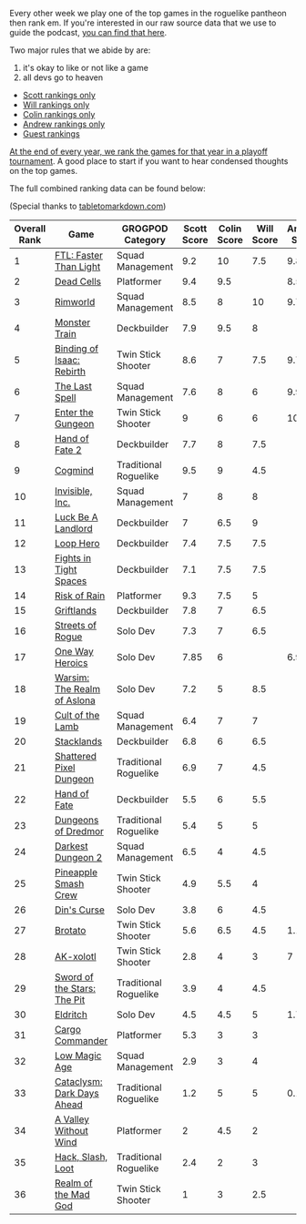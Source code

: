 Every other week we play one of the top games in the roguelike pantheon then rank em. If you're interested in our raw source data that we use to guide the podcast, [you can find that here](https://github.com/ScottBurger/going_rogue_podcast/wiki/Roguelike-Steam-Dataset).

Two major rules that we abide by are: 
1. it's okay to like or not like a game
2. all devs go to heaven

* [Scott rankings only](https://docs.google.com/spreadsheets/d/1wf34T9sseGKv_VtQMcjRq6WuFWj33uU9cbU4oUlZGt8/edit#gid=1410426659)
* [Will rankings only](https://docs.google.com/spreadsheets/d/1wf34T9sseGKv_VtQMcjRq6WuFWj33uU9cbU4oUlZGt8/edit#gid=73210139)
* [Colin rankings only](https://docs.google.com/spreadsheets/d/1wf34T9sseGKv_VtQMcjRq6WuFWj33uU9cbU4oUlZGt8/edit#gid=2046262583)
* [Andrew rankings only](https://docs.google.com/spreadsheets/d/1wf34T9sseGKv_VtQMcjRq6WuFWj33uU9cbU4oUlZGt8/edit#gid=1897153161)
* [Guest rankings](https://docs.google.com/spreadsheets/d/1wf34T9sseGKv_VtQMcjRq6WuFWj33uU9cbU4oUlZGt8/edit#gid=847369508)

<!-- 
when finished:
* games that X liked more than Y
* games that X and Y agreed on perfectly
* top 'gems' = avg pod rank vs review rank
* top 'anti-gems' = avg pod rank vs review rank
-->

<!--
ongoing short lists (matching youtube playlists?):

top 3 most popular rogues
top 3 hidden gems
top 3 most widely disagreed on games (std dev)
-->

[At the end of every year, we rank the games for that year in a playoff tournament](https://grogpod.zone/tags/#omegabowl). A good place to start if you want to hear condensed thoughts on the top games.


The full combined ranking data can be found below:

(Special thanks to [tabletomarkdown.com](https://tabletomarkdown.com/convert-spreadsheet-to-markdown))

| Overall Rank | Game                                                                                | GROGPOD Category      | Scott Score | Colin Score | Will Score | Andrew Score | Avg Score | Median | Std Dev |
| ------------ | ----------------------------------------------------------------------------------- | --------------------- | ----------- | ----------- | ---------- | ------------ | --------- | ------ | ------- |
| 1            | [FTL: Faster Than Light](https://grogpod.zone/2022-12-07-ftl/)                      | Squad Management      | 9.2         | 10          | 7.5        | 9.8          | 9.13      | 10     | 1.14    |
| 2            | [Dead Cells](https://grogpod.zone/2023-11-22-dead_cells/)                           | Platformer            | 9.4         | 9.5         |            | 8.5          | 9.13      | 9      | 0.55    |
| 3            | [Rimworld](https://grogpod.zone/2023-10-25-rimworld/)                               | Squad Management      | 8.5         | 8           | 10         | 9.70         | 9.05      | 9      | 0.95    |
| 4            | [Monster Train](https://grogpod.zone/2023-05-24-monster_train/)                     | Deckbuilder           | 7.9         | 9.5         | 8          |              | 8.47      | 8      | 0.90    |
| 5            | [Binding of Isaac: Rebirth](https://grogpod.zone/2022-10-26-isaac/)                 | Twin Stick Shooter    | 8.6         | 7           | 7.5        | 9.7          | 8.20      | 8      | 1.20    |
| 6            | [The Last Spell](https://grogpod.zone/2023-08-16-the_last_spell/)                   | Squad Management      | 7.6         | 8           | 6          | 9.9          | 7.88      | 8      | 1.60    |
| 7            | [Enter the Gungeon](https://grogpod.zone/2023-07-04-gungeon/)                       | Twin Stick Shooter    | 9           | 6           | 6          | 10.0         | 7.75      | 8      | 2.06    |
| 8            | [Hand of Fate 2](https://grogpod.zone/2023-04-12-hand-of-fate/)                     | Deckbuilder           | 7.7         | 8           | 7.5        |              | 7.73      | 8      | 0.25    |
| 9            | [Cogmind](https://grogpod.zone/2023-03-15-cogmind/)                                 | Traditional Roguelike | 9.5         | 9           | 4.5        |              | 7.67      | 9      | 2.75    |
| 10           | [Invisible, Inc.](https://grogpod.zone/2023-01-04-invisible/)                       | Squad Management      | 7           | 8           | 8          |              | 7.67      | 8      | 0.58    |
| 11           | [Luck Be A Landlord](https://grogpod.zone/2023-08-02-landlord/)                     | Deckbuilder           | 7           | 6.5         | 9          |              | 7.50      | 7      | 1.32    |
| 12           | [Loop Hero](https://grogpod.zone/2023-04-26-streets-of-rogue/)                      | Deckbuilder           | 7.4         | 7.5         | 7.5        |              | 7.47      | 8      | 0.06    |
| 13           | [Fights in Tight Spaces](https://grogpod.zone/2023-02-15-fits/)                     | Deckbuilder           | 7.1         | 7.5         | 7.5        |              | 7.37      | 8      | 0.23    |
| 14           | [Risk of Rain](https://grogpod.zone/2023-02-01-riskofrain/)                         | Platformer            | 9.3         | 7.5         | 5          |              | 7.27      | 8      | 2.16    |
| 15           | [Griftlands](https://grogpod.zone/2023-05-10-griftlands/)                           | Deckbuilder           | 7.8         | 7           | 6.5        |              | 7.10      | 7      | 0.66    |
| 16           | [Streets of Rogue](https://grogpod.zone/2023-04-26-streets-of-rogue/)               | Solo Dev              | 7.3         | 7           | 6.5        |              | 6.93      | 7      | 0.40    |
| 17           | [One Way Heroics](http://grogpod.zone/2023-09-13-one-way-heroics/)                  | Solo Dev              | 7.85        | 6           |            | 6.9          | 6.92      | 7      | 0.93    |
| 18           | [Warsim: The Realm of Aslona](https://grogpod.zone/2023-03-01-warsim/)              | Solo Dev              | 7.2         | 5           | 8.5        |              | 6.90      | 7      | 1.77    |
| 19           | [Cult of the Lamb](https://grogpod.zone/2023-07-19-cult-of-the-lamb/)               | Squad Management      | 6.4         | 7           | 7          |              | 6.80      | 7      | 0.35    |
| 20           | [Stacklands](https://grogpod.zone/2023-01-18-stacklands/)                           | Deckbuilder           | 6.8         | 6           | 6.5        |              | 6.43      | 7      | 0.40    |
| 21           | [Shattered Pixel Dungeon](https://grogpod.zone/2023-06-21-shattered-pixel-dungeon/) | Traditional Roguelike | 6.9         | 7           | 4.5        |              | 6.13      | 7      | 1.42    |
| 22           | [Hand of Fate](https://grogpod.zone/2023-04-12-hand-of-fate/)                       | Deckbuilder           | 5.5         | 6           | 5.5        |              | 5.67      | 6      | 0.29    |
| 23           | [Dungeons of Dredmor](https://grogpod.zone/2022-10-12-dredmor/)                     | Traditional Roguelike | 5.4         | 5           | 5          |              | 5.13      | 5      | 0.23    |
| 24           | [Darkest Dungeon 2](https://grogpod.zone/2023-06-07-darkest-dungeon-2/)             | Squad Management      | 6.5         | 4           | 4.5        |              | 5.00      | 5      | 1.32    |
| 25           | [Pineapple Smash Crew](https://grogpod.zone/2022-11-09-pineapple/)                  | Twin Stick Shooter    | 4.9         | 5.5         | 4          |              | 4.80      | 5      | 0.75    |
| 26           | [Din's Curse](https://grogpod.zone/2022-11-23-madgod/)                              | Solo Dev              | 3.8         | 6           | 4.5        |              | 4.77      | 5      | 1.12    |
| 27           | [Brotato](https://grogpod.zone/2023-08-16-the_last_spell/)                          | Twin Stick Shooter    | 5.6         | 6.5         | 4.5        | 1.1          | 4.43      | 5      | 2.36    |
| 28           | [AK-xolotl](https://grogpod.zone/2023-11-08-akxolotl/)                              | Twin Stick Shooter    | 2.8         | 4           | 3          | 7            | 4.20      | 4      | 1.94    |
| 29           | [Sword of the Stars: The Pit](https://grogpod.zone/2022-12-21-sots_the_pit/)        | Traditional Roguelike | 3.9         | 4           | 4.5        |              | 4.13      | 4      | 0.32    |
| 30           | [Eldritch](http://grogpod.zone/2023-08-30-eldritch/)                                | Solo Dev              | 4.5         | 4.5         | 5          | 1.7          | 3.92      | 5      | 1.52    |
| 31           | [Cargo Commander](https://grogpod.zone/2022-11-23-madgod/)                          | Platformer            | 5.3         | 3           | 3          |              | 3.77      | 3      | 1.33    |
| 32           | [Low Magic Age](https://grogpod.zone/2023-03-29-low-magic-age/)                     | Squad Management      | 2.9         | 3           | 4          |              | 3.30      | 3      | 0.61    |
| 33           | [Cataclysm: Dark Days Ahead](http://grogpod.zone/2023-09-27-cataclysm/)             | Traditional Roguelike | 1.2         | 5           | 5          | 0.1          | 2.83      | 3      | 2.55    |
| 34           | [A Valley Without Wind](https://grogpod.zone/2022-11-09-pineapple/)                 | Platformer            | 2           | 4.5         | 2          |              | 2.83      | 2      | 1.44    |
| 35           | [Hack, Slash, Loot](https://grogpod.zone/2022-11-09-pineapple/)                     | Traditional Roguelike | 2.4         | 2           | 3          |              | 2.47      | 2      | 0.50    |
| 36           | [Realm of the Mad God](https://grogpod.zone/2022-11-23-madgod/)                     | Twin Stick Shooter    | 1           | 3           | 2.5        |              | 2.17      | 3      | 1.04    |











